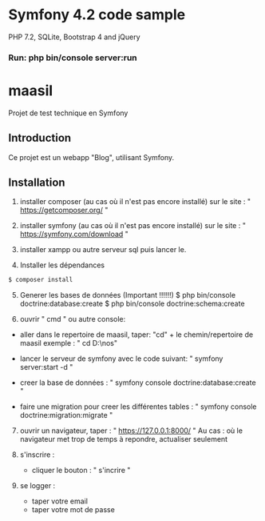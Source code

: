 # Symfony 4.2 code sample

PHP 7.2, SQLite, Bootstrap 4 and jQuery

### Run: php bin/console server:run
maasil
===============

Projet de test technique en Symfony

Introduction
------------

Ce projet est un webapp "Blog", utilisant Symfony. 

Installation
------------

1. installer composer (au cas où il n'est pas encore installé) sur le site : 
" https://getcomposer.org/ "

2. installer symfony (au cas où il n'est pas encore installé) sur le site : 
" https://symfony.com/download "

3. installer xampp ou autre serveur sql puis lancer le.

4. Installer les dépendances
```bash ou cmd
$ composer install
```


5. Generer les bases de données (Important !!!!!!)
$ php bin/console doctrine:database:create
$ php bin/console doctrine:schema:create

6. ouvrir " cmd " ou autre console:
- aller dans le repertoire de maasil, taper:
	"cd" + le chemin/repertoire de maasil
exemple : " cd D:\nos"

- lancer le serveur de symfony avec le code suivant:
	" symfony server:start -d "

- creer la base de données :
	" symfony console doctrine:database:create "

- faire une migration pour creer les différentes tables :
	" symfony console doctrine:migration:migrate "

7. ouvrir un navigateur, taper :
	" https://127.0.0.1:8000/ "
Au cas : où le navigateur met trop de temps à repondre, actualiser seulement

8. s'inscrire :
	- cliquer le bouton : " s'incrire "

9. se logger :
	- taper votre email
	- taper votre mot de passe

